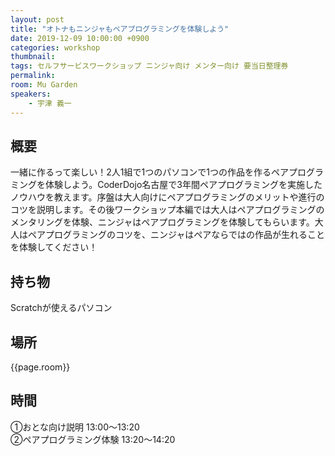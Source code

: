 ```yaml
---
layout: post
title: "オトナもニンジャもペアプログラミングを体験しよう"
date: 2019-12-09 10:00:00 +0900
categories: workshop
thumbnail:
tags: セルフサービスワークショップ ニンジャ向け メンター向け 要当日整理券
permalink:
room: Mu Garden
speakers:
    - 宇津 義一
---
```

## 概要
一緒に作るって楽しい！2人1組で1つのパソコンで1つの作品を作るペアプログラミングを体験しよう。CoderDojo名古屋で3年間ペアプログラミングを実施したノウハウを教えます。序盤は大人向けにペアプログラミングのメリットや進行のコツを説明します。その後ワークショップ本編では大人はペアプログラミングのメンタリングを体験、ニンジャはペアプログラミングを体験してもらいます。大人はペアプログラミングのコツを、ニンジャはペアならではの作品が生れることを体験してください！
## 持ち物
Scratchが使えるパソコン

## 場所
{{page.room}}
## 時間
①おとな向け説明 13:00～13:20  
②ペアプログラミング体験 13:20～14:20
